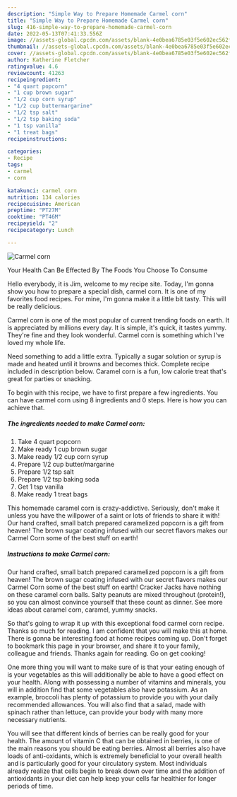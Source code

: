 ```yaml
---
description: "Simple Way to Prepare Homemade Carmel corn"
title: "Simple Way to Prepare Homemade Carmel corn"
slug: 416-simple-way-to-prepare-homemade-carmel-corn
date: 2022-05-13T07:41:33.556Z
image: //assets-global.cpcdn.com/assets/blank-4e0bea6785e03f5e602ec562f230caae08da540cada707380b4fe1bbebba43da.png
thumbnail: //assets-global.cpcdn.com/assets/blank-4e0bea6785e03f5e602ec562f230caae08da540cada707380b4fe1bbebba43da.png
cover: //assets-global.cpcdn.com/assets/blank-4e0bea6785e03f5e602ec562f230caae08da540cada707380b4fe1bbebba43da.png
author: Katherine Fletcher
ratingvalue: 4.6
reviewcount: 41263
recipeingredient:
- "4 quart popcorn"
- "1 cup brown sugar"
- "1/2 cup corn syrup"
- "1/2 cup buttermargarine"
- "1/2 tsp salt"
- "1/2 tsp baking soda"
- "1 tsp vanilla"
- "1 treat bags"
recipeinstructions:

categories:
- Recipe
tags:
- carmel
- corn

katakunci: carmel corn 
nutrition: 134 calories
recipecuisine: American
preptime: "PT27M"
cooktime: "PT46M"
recipeyield: "2"
recipecategory: Lunch

---
```



![Carmel corn](//assets-global.cpcdn.com/assets/blank-4e0bea6785e03f5e602ec562f230caae08da540cada707380b4fe1bbebba43da.png)

Your Health Can Be Effected By The Foods You Choose To Consume

Hello everybody, it is Jim, welcome to my recipe site. Today, I'm gonna show you how to prepare a special dish, carmel corn. It is one of my favorites food recipes. For mine, I'm gonna make it a little bit tasty. This will be really delicious.

Carmel corn is one of the most popular of current trending foods on earth. It is appreciated by millions every day. It is simple, it's quick, it tastes yummy. They're fine and they look wonderful. Carmel corn is something which I've loved my whole life.

Need something to add a little extra. Typically a sugar solution or syrup is made and heated until it browns and becomes thick. Complete recipe included in description below. Caramel corn is a fun, low calorie treat that&#39;s great for parties or snacking.


To begin with this recipe, we have to first prepare a few ingredients. You can have carmel corn using 8 ingredients and 0 steps. Here is how you can achieve that.

<!--inarticleads1-->

##### The ingredients needed to make Carmel corn:

1. Take 4 quart popcorn
1. Make ready 1 cup brown sugar
1. Make ready 1/2 cup corn syrup
1. Prepare 1/2 cup butter/margarine
1. Prepare 1/2 tsp salt
1. Prepare 1/2 tsp baking soda
1. Get 1 tsp vanilla
1. Make ready 1 treat bags


This homemade caramel corn is crazy-addictive. Seriously, don&#39;t make it unless you have the willpower of a saint or lots of friends to share it with! Our hand crafted, small batch prepared caramelized popcorn is a gift from heaven! The brown sugar coating infused with our secret flavors makes our Carmel Corn some of the best stuff on earth! 

<!--inarticleads2-->

##### Instructions to make Carmel corn:



Our hand crafted, small batch prepared caramelized popcorn is a gift from heaven! The brown sugar coating infused with our secret flavors makes our Carmel Corn some of the best stuff on earth! Cracker Jacks have nothing on these caramel corn balls. Salty peanuts are mixed throughout (protein!), so you can almost convince yourself that these count as dinner. See more ideas about caramel corn, caramel, yummy snacks. 

So that's going to wrap it up with this exceptional food carmel corn recipe. Thanks so much for reading. I am confident that you will make this at home. There is gonna be interesting food at home recipes coming up. Don't forget to bookmark this page in your browser, and share it to your family, colleague and friends. Thanks again for reading. Go on get cooking!

One more thing you will want to make sure of is that your eating enough of is your vegetables as this will additionally be able to have a good effect on your health. Along with possessing a number of vitamins and minerals, you will in addition find that some vegetables also have potassium. As an example, broccoli has plenty of potassium to provide you with your daily recommended allowances. You will also find that a salad, made with spinach rather than lettuce, can provide your body with many more necessary nutrients.

You will see that different kinds of berries can be really good for your health. The amount of vitamin C that can be obtained in berries, is one of the main reasons you should be eating berries. Almost all berries also have loads of anti-oxidants, which is extremely beneficial to your overall health and is particularly good for your circulatory system. Most individuals already realize that cells begin to break down over time and the addition of antioxidants in your diet can help keep your cells far healthier for longer periods of time.
